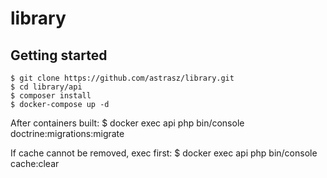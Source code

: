 # library

## Getting started

```
$ git clone https://github.com/astrasz/library.git
$ cd library/api
$ composer install
$ docker-compose up -d
```
After containers built: 
$ docker exec api php bin/console doctrine:migrations:migrate

If cache cannot be removed, exec first: 
$ docker exec api php bin/console cache:clear
